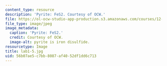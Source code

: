 ```yaml
---
content_type: resource
description: 'Pyrite: FeS2. Courtesy of OCW.'
file: https://ol-ocw-studio-app-production.s3.amazonaws.com/courses/12-108-structure-of-earth-materials-fall-2004/56b07ae5c7bb8087af4052df1dd6c713_lab1-5.jpg
file_type: image/jpeg
image_metadata:
  caption: 'Pyrite: FeS2.'
  credit: Courtesy of OCW.
  image-alt: pyrite is iron disulfide.
resourcetype: Image
title: lab1-5.jpg
uid: 56b07ae5-c7bb-8087-af40-52df1dd6c713
---
```

